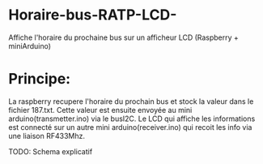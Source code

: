 # Horaire-bus-RATP-LCD-
Affiche l'horaire du prochaine bus sur un afficheur LCD (Raspberry + miniArduino)

# Principe:
La raspberry recupere l'horaire du prochain bus et stock la valeur dans le fichier 187.txt.
Cette valeur est ensuite envoyée au mini arduino(transmetter.ino) via le busI2C.
Le LCD qui affiche les informations est connecté sur un autre mini arduino(receiver.ino) qui recoit les info via une liaison RF433Mhz.

TODO:
Schema explicatif
